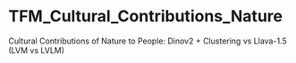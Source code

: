 # TFM_Cultural_Contributions_Nature
Cultural Contributions of Nature to People: Dinov2 + Clustering vs Llava-1.5 (LVM vs LVLM) 
